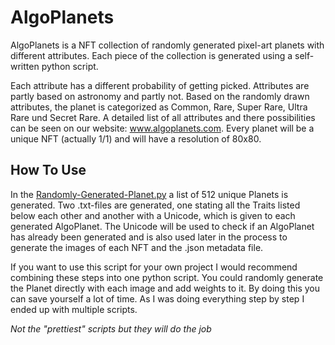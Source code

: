 # AlgoPlanets

AlgoPlanets is a NFT collection of randomly generated pixel-art planets with different attributes. Each piece of the collection is generated using a self-written python script.

Each attribute has a different probability of getting picked. Attributes are partly based on astronomy and partly not. Based on the randomly drawn attributes, the planet is categorized as Common, Rare, Super Rare, Ultra Rare und Secret Rare. A detailed list of all attributes and there possibilities can be seen on our website: www.algoplanets.com. 
Every planet will be a unique NFT (actually 1/1) and will have a resolution of 80x80. 

## How To Use

In the [Randomly-Generated-Planet.py](https://github.com/VentralScarab/AlgoPlanets/blob/main/Randomly-Generated-Planet.py) a list of 512 unique Planets is generated. Two .txt-files are generated, one stating all the Traits listed below each other and another with a Unicode, which is given to each generated AlgoPlanet. The Unicode will be used to check if an AlgoPlanet has already been generated and is also used later in the process to generate the images of each NFT and the .json metadata file. 

If you want to use this script for your own project I would recommend combining these steps into one python script. You could randomly generate the Planet directly with each image and add weights to it. By doing this you can save yourself a lot of time. As I was doing everything step by step I ended up with multiple scripts. 

*Not the "prettiest" scripts but they will do the job*
